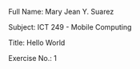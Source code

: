 Full Name: Mary Jean Y. Suarez


Subject: ICT 249 - Mobile Computing


Title: Hello World


Exercise No.: 1

